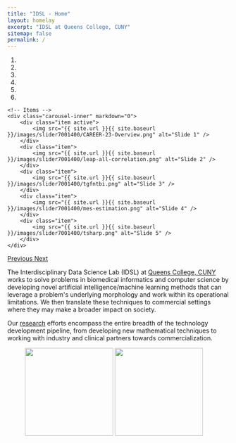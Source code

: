 ```yaml
---
title: "IDSL - Home"
layout: homelay
excerpt: "IDSL at Queens College, CUNY"
sitemap: false
permalink: /
---
```


<div markdown="0" id="carousel" class="carousel slide" data-ride="carousel" data-interval="4000" data-pause="hover" >
    <!-- Menu -->
    <ol class="carousel-indicators">
        <li data-target="#carousel" data-slide-to="0" class="active"></li>
        <li data-target="#carousel" data-slide-to="1"></li>
        <li data-target="#carousel" data-slide-to="2"></li>
        <li data-target="#carousel" data-slide-to="3"></li>
        <li data-target="#carousel" data-slide-to="4"></li>
        <li data-target="#carousel" data-slide-to="5"></li>
    </ol>

    <!-- Items -->
    <div class="carousel-inner" markdown="0">
        <div class="item active">
            <img src="{{ site.url }}{{ site.baseurl }}/images/slider7001400/CAREER-23-Overview.png" alt="Slide 1" />
        </div>
        <div class="item">
            <img src="{{ site.url }}{{ site.baseurl }}/images/slider7001400/leap-all-correlation.png" alt="Slide 2" />
        </div>
        <div class="item">
            <img src="{{ site.url }}{{ site.baseurl }}/images/slider7001400/tgfntbi.png" alt="Slide 3" />
        </div>
        <div class="item">
            <img src="{{ site.url }}{{ site.baseurl }}/images/slider7001400/mes-estimation.png" alt="Slide 4" />
        </div>
        <div class="item">
            <img src="{{ site.url }}{{ site.baseurl }}/images/slider7001400/tsharp.png" alt="Slide 5" />
        </div>       
    </div>
  <a class="left carousel-control" href="#carousel" role="button" data-slide="prev">
    <span class="glyphicon glyphicon-chevron-left" aria-hidden="true"></span>
    <span class="sr-only">Previous</span>
  </a>
  <a class="right carousel-control" href="#carousel" role="button" data-slide="next">
    <span class="glyphicon glyphicon-chevron-right" aria-hidden="true"></span>
    <span class="sr-only">Next</span>
  </a>
</div>


The Interdisciplinary Data Science Lab (IDSL) at [Queens College, CUNY](https://www.qc.cuny.edu/) works to solve problems in biomedical informatics and computer science by developing novel artificial intelligence/machine learning methods that can leverage a problem's underlying morphology and work within its operational limitations. We then translate these techniques to commercial settings where they may make a broader impact on society.

Our [research](research) efforts encompass the entire breadth of the technology development pipeline, from developing new mathematical techniques to working with industry and clinical partners towards commercialization.

<figure class="fourth">
  <img src="{{ site.url }}{{ site.baseurl }}/images/logopic/qc-logo.png" style="width: 200px">
  <img src="{{ site.url }}{{ site.baseurl }}/images/logopic/gc-logo.png" style="width: 200px">
</figure>
